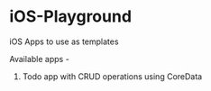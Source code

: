 # iOS-Playground
iOS Apps to use as templates

Available apps - 


1. Todo app with CRUD operations using CoreData

